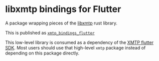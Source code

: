 # libxmtp bindings for Flutter

A package wrapping pieces of the [libxmtp](https://github.com/xmtp/libxmtp) rust library.

This is published as [`xmtp_bindings_flutter`](https://pub.dev/packages/xmtp_bindings_flutter)

This low-level library is consumed as a dependency of the [XMTP flutter SDK](https://pub.dev/packages/xmtp).
Most users should use that high-level `xmtp` package instead of depending on this package directly.
